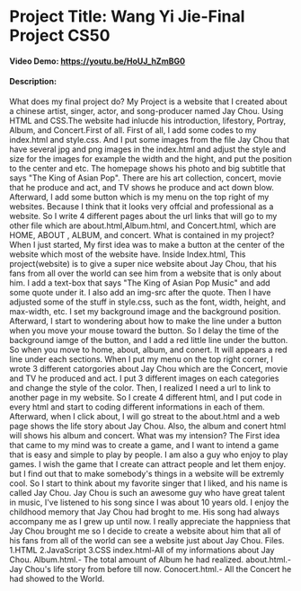 # Project Title: Wang Yi Jie-Final Project CS50
#### Video Demo: <https://youtu.be/HoUJ_hZmBG0>
#### Description:
What does my final project do?
 My Project is a website that I created about a chinese artist, singer, actor, and song-producer named Jay Chou. Using HTML and CSS.The website had inlucde his introduction, lifestory, Portray, Album, and Concert.First of all. First of all, I add some codes to my index.html and style.css. And I put some images from the file Jay Chou that have several jpg and png images in the index.html and adjust the style and size for the images for example the width and the hight, and put the position to the center and etc.  The homepage shows his photo and big subtitle that says "The King of Asian Pop". There are his art collection, concert, movie that he produce and act, and TV shows he produce and act down blow. Afterward, I add some button which is my menu on the top right of my websites. Because I think that it looks very offcial and professional as a website. So I write 4 different pages about the url links that will go to my other file which are about.html,Album.html, and Concert.html, which are HOME, ABOUT , ALBUM, and concert.
What is contained in my project?
 When I just started, My first idea was to make a button at the center of the website which most of the website have. Inside Index.html,
This project(website) is to give a super nice website about Jay Chou, that his fans from all over the world can see him from a website that is only about him. I add a text-box that says "The King of Asian Pop Music" and add some quote under it. I also add an img-src after the quote. Then I have adjusted some of the stuff in style.css, such as the font, width, height, and max-width, etc. I set my background image and the background position. Afterward, I start to wondering about how to make the line under a button when you move your mouse toward the button. So I delay the time of the background iamge of the button, and I add a red little line under the button. So when you move to home, about, album, and conert. It will appears a red line under each sections. When I put my menu on the top right corner, I wrote 3 different catorgories about Jay Chou which are the Concert, movie and TV he produced and act. I put 3 different images on each categories and change the style of the color. Then, I realized I need a url to link to another page in my website. So I create 4 different html, and I put code in every html and start to coding different informations in each of them. Afterward, when I click about, I will go streat to the about.html and a web page shows the life story about Jay Chou. Also, the album and conert html will shows his album and concert.
 What was my intension? The First idea that came to my mind was to create a game, and I want to intend a game that is easy and simple to play by people. I am also a guy who enjoy to play games. I wish the game that I create can attract people and let them enjoy. but I find out that to make somebody's things in a website will be extremly cool. So I start to think about my favorite singer that I liked, and his name is called Jay Chou. Jay Chou is such an awesome guy who have great talent in music, I've listened to his song since I was about 10 years old. I enjoy the childhood memory that Jay Chou had broght to me. His song had always accompany me as I grew up until now. I really appreciate the happniess that Jay Chou brought me so I decide to create a website about him that all of his fans from all of the world can see a website just about Jay Chou.
 Files.
  1.HTML
 2.JavaScript
 3.CSS
 index.html-All of my informations about Jay Chou.
 Album.html.- The total amount of Album he had realized.
about.html.- Jay Chou's life story from before till now.
 Conocert.html.- All the Concert he had showed to the World.
 






